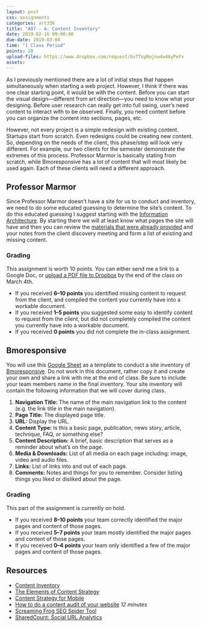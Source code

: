 ```yaml
---
layout: post
css: assignments
categories: art336
title: "A07 - A: Content Inventory"
date: 2019-02-16 09:00:00
due-date: 2019-03-04
time: "1 Class Period"
points: 20
upload-files: https://www.dropbox.com/request/GvTToyRejnw4w4AyPeFx
assets: 
---
```


As I previously mentioned there are a lot of initial steps that happen simultaneously when starting a web project. However, I think if there was one clear starting point, it would be with the content. Before you can start the visual design&mdash;different from art direction&mdash;you need to know what your designing. Before user research can really get into full swing, user&rsquo;s need content to interact with to be observed. Finally, you need content before you can organize the content into sections, pages, etc.

However, not every project is a simple redesign with existing content. Startups start from scratch. Even redesigns could be creating new content. So, depending on the needs of the client, this phase/step will look very different. For example, our two clients for the semester demonstrate the extremes of this process. Professor Marmor is basically stating from scratch, while Bmoresponsive has a lot of content that will most likely be used again. Each of these clients will need a different approach.

## Professor Marmor
Since Professor Marmor doesn&rsquo;t have a site for us to conduct and inventory, we need to do some educated guessing to determine the site&rsquo;s content. To do this educated guessing I suggest starting with the [Information Architecture](https://gary.is/art336/a07b-information-architecture.html). By starting there we will at least know what pages the site will have and then you can review the [materials that were already provided](https://www.dropbox.com/s/hb1m3sh9h3bw0p3/art336_marmor_389.zip?dl=0) and your notes from the client discovery meeting and form a list of existing and missing content.

### Grading
This assignment is worth 10 points. You can either send me a link to a Google Doc, or [upload a PDF file to Dropbox](https://www.dropbox.com/request/GvTToyRejnw4w4AyPeFx) by the end of the class on March 4th.

- If you received **6&ndash;10 points** you identified missing content to request from the client, and compiled the content you currently have into a workable document.
- If you received **1&ndash;5 points** you suggested some easy to identify content to request from the client, but did not completely compiled the content you currently have into a workable document.
- If you received **0 points** you did not complete the in-class assignment.  

## Bmoresponsive
You will use this <a href="https://docs.google.com/a/umbc.edu/spreadsheets/d/1POid-yXrlX6X1DrcoLfvNSVcejCvG_IwnR-KfNSLA4E/edit?usp=sharing" target="_blank" title="Content Inventory">Google Sheet</a> as a template to conduct a site inventory of [Bmoresponsive](http://bmoresponsive.com/). Do not work in this document, rather copy it and create your own and share a link with me at the end of class. Be sure to include your team members name in the final inventory. Your site inventory will contain the following information that we will cover during class.

1. **Navigation Title:** The name of the main navigation link to the content (e.g. the link title in the main navigation).
2. **Page Title:** The displayed page title.
3. **URL:** Display the URL.
4. **Content Type:** Is this a basic page, publication, news story, article, technique, FAQ, or something else?
5. **Content Description:** A brief, basic description that serves as a reminder about what&#8217;s on the page.
6. **Media & Downloads:** List of all media on each page including: image, video and audio files.
9. **Links:** List of links into and out of each page. 
10. **Comments:** Notes and things for you to remember. Consider listing things you liked or disliked about the page.

### Grading
This part of the assignment is currently on hold.

- If you received **8&ndash;10 points** your team correctly identified the major pages and content of those pages.
- If you received **5&ndash;7 points** your team mostly identified the major pages and content of those pages.
- If you received **0&ndash;4 points** your team only identified a few of the major pages and content of those pages.

## Resources
- <a href="http://www.usability.gov/how-to-and-tools/methods/content-inventory.html" target="_blank" title="Content Inventory | Usability.gov">Content Inventory</a>
- <a href="https://abookapart.com/products/the-elements-of-content-strategy" target="_blank" title="A Book Apart, The Elements of Content Strategy">The Elements of Content Strategy</a>
- <a href="https://abookapart.com/products/content-strategy-for-mobile" target="_blank" title="A Book Apart, Content Strategy for Mobile">Content Strategy for Mobile</a>
- <a href="https://vimeo.com/148890153" target="_blank" title="How to do a content audit of your hyperlocal website on Vimeo">How to do a content audit of your website</a> _12 minutes_
- <a href="http://www.screamingfrog.co.uk/seo-spider/" target="_blank" title="Screaming Frog SEO Spider Tool & Crawler Software | Screaming Frog">Screaming Frog SEO Spider Tool</a>
- <a href="https://www.sharedcount.com/" target="_blank" title="SharedCount: Social URL Analytics">SharedCount: Social URL Analytics</a>
